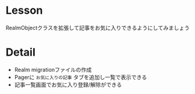 # Lesson
RealmObjectクラスを拡張して記事をお気に入りできるようにしてみましょう

# Detail
- Realm migrationファイルの作成
- Pagerに `お気に入りの記事` タブを追加し一覧で表示できる
- 記事一覧画面でお気に入り登録/解除ができる
